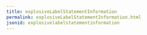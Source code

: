 ```yaml
---
title: explosiveLabelStatementInformation
permalink: explosiveLabelStatementInformation.html
jsonid: explosivelabelstatementinformation
---
```

